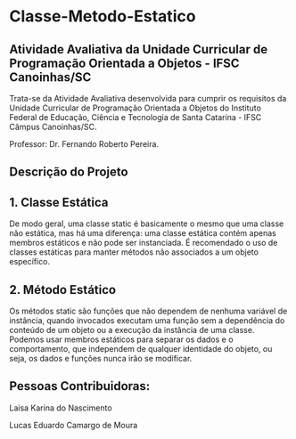 # Classe-Metodo-Estatico

<h2>Atividade Avaliativa da Unidade Curricular de Programação Orientada a Objetos - IFSC Canoinhas/SC</h2>
<p>Trata-se da Atividade Avaliativa desenvolvida para cumprir os requisitos da Unidade Curricular de Programação Orientada a Objetos do Instituto Federal de Educação, Ciência e Tecnologia de Santa Catarina - IFSC Câmpus Canoinhas/SC.</p>
<p>Professor: Dr. Fernando Roberto Pereira.</p>

## **Descrição do Projeto**

<h2>1. Classe Estática</h2>
<p>De modo geral, uma classe static é basicamente o mesmo que uma classe não estática, mas há uma diferença: uma classe estática contém apenas membros estáticos e não pode ser instanciada. 
É recomendado o uso de classes estáticas para manter métodos não associados a um objeto específico.
</p>

<h2>2. Método Estático</h2>
<p>Os métodos static são funções que não dependem de nenhuma variável de instância, quando invocados executam uma função sem a dependência do conteúdo de um objeto ou a execução da instância de uma classe. Podemos usar membros estáticos para separar os dados e o comportamento, que independem de qualquer identidade do objeto, ou seja, os dados e funções nunca irão se modificar.

</p>

## **Pessoas Contribuidoras:**

Laisa Karina do Nascimento

Lucas Eduardo Camargo de Moura


